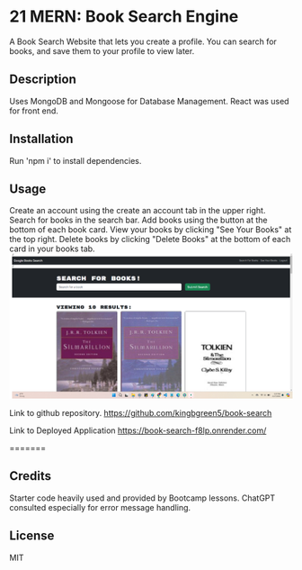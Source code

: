 # 21 MERN: Book Search Engine
A Book Search Website that lets you create a profile. You can search for books, and save them to your profile to view later.

## Description
Uses MongoDB and Mongoose for Database Management. React was used for front end. 

## Installation
Run  'npm i'  to install dependencies.

## Usage
Create an account using the create an account tab in the upper right.
Search for books in the search bar.
Add books using the button at the bottom of each book card.
View your books by clicking "See Your Books" at the top right.
Delete books by clicking "Delete Books" at the bottom of each card in your books tab.
![Image of the program](./Develop/client/public/Screenshot.png)

Link to github repository.
https://github.com/kingbgreen5/book-search

Link to Deployed Application
https://book-search-f8lp.onrender.com/

=======

## Credits
Starter code heavily used and provided by Bootcamp lessons. ChatGPT consulted especially for error message handling.
 

## License
MIT

